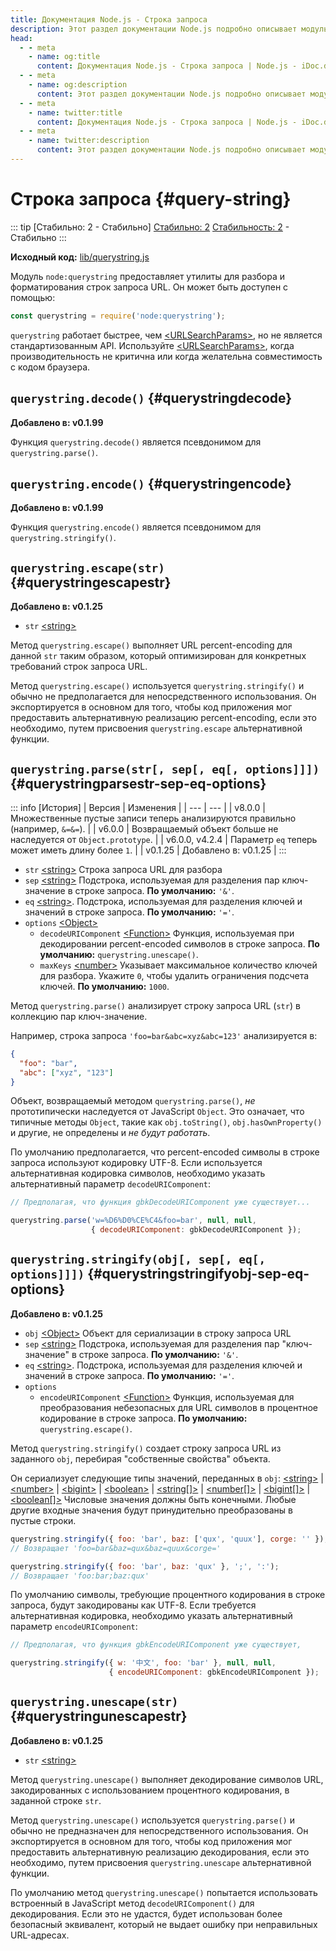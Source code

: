 ```yaml
---
title: Документация Node.js - Строка запроса
description: Этот раздел документации Node.js подробно описывает модуль querystring, который предоставляет утилиты для анализа и форматирования строк запросов URL. Включает методы для экранирования и раскодирования специальных символов, обработки вложенных объектов и управления сериализацией строк запросов.
head:
  - - meta
    - name: og:title
      content: Документация Node.js - Строка запроса | Node.js - iDoc.dev
  - - meta
    - name: og:description
      content: Этот раздел документации Node.js подробно описывает модуль querystring, который предоставляет утилиты для анализа и форматирования строк запросов URL. Включает методы для экранирования и раскодирования специальных символов, обработки вложенных объектов и управления сериализацией строк запросов.
  - - meta
    - name: twitter:title
      content: Документация Node.js - Строка запроса | Node.js - iDoc.dev
  - - meta
    - name: twitter:description
      content: Этот раздел документации Node.js подробно описывает модуль querystring, который предоставляет утилиты для анализа и форматирования строк запросов URL. Включает методы для экранирования и раскодирования специальных символов, обработки вложенных объектов и управления сериализацией строк запросов.
---
```



# Строка запроса {#query-string}

::: tip [Стабильно: 2 - Стабильно]
[Стабильно: 2](/ru/nodejs/api/documentation#stability-index) [Стабильность: 2](/ru/nodejs/api/documentation#stability-index) - Стабильно
:::

**Исходный код:** [lib/querystring.js](https://github.com/nodejs/node/blob/v23.5.0/lib/querystring.js)

Модуль `node:querystring` предоставляет утилиты для разбора и форматирования строк запроса URL. Он может быть доступен с помощью:

```js [ESM]
const querystring = require('node:querystring');
```
`querystring` работает быстрее, чем [\<URLSearchParams\>](/ru/nodejs/api/url#class-urlsearchparams), но не является стандартизованным API. Используйте [\<URLSearchParams\>](/ru/nodejs/api/url#class-urlsearchparams), когда производительность не критична или когда желательна совместимость с кодом браузера.

## `querystring.decode()` {#querystringdecode}

**Добавлено в: v0.1.99**

Функция `querystring.decode()` является псевдонимом для `querystring.parse()`.

## `querystring.encode()` {#querystringencode}

**Добавлено в: v0.1.99**

Функция `querystring.encode()` является псевдонимом для `querystring.stringify()`.

## `querystring.escape(str)` {#querystringescapestr}

**Добавлено в: v0.1.25**

- `str` [\<string\>](https://developer.mozilla.org/en-US/docs/Web/JavaScript/Data_structures#String_type)

Метод `querystring.escape()` выполняет URL percent-encoding для данной `str` таким образом, который оптимизирован для конкретных требований строк запроса URL.

Метод `querystring.escape()` используется `querystring.stringify()` и обычно не предполагается для непосредственного использования. Он экспортируется в основном для того, чтобы код приложения мог предоставить альтернативную реализацию percent-encoding, если это необходимо, путем присвоения `querystring.escape` альтернативной функции.

## `querystring.parse(str[, sep[, eq[, options]]])` {#querystringparsestr-sep-eq-options}


::: info [История]
| Версия | Изменения |
| --- | --- |
| v8.0.0 | Множественные пустые записи теперь анализируются правильно (например, `&=&=`). |
| v6.0.0 | Возвращаемый объект больше не наследуется от `Object.prototype`. |
| v6.0.0, v4.2.4 | Параметр `eq` теперь может иметь длину более `1`. |
| v0.1.25 | Добавлено в: v0.1.25 |
:::

- `str` [\<string\>](https://developer.mozilla.org/en-US/docs/Web/JavaScript/Data_structures#String_type) Строка запроса URL для разбора
- `sep` [\<string\>](https://developer.mozilla.org/en-US/docs/Web/JavaScript/Data_structures#String_type) Подстрока, используемая для разделения пар ключ-значение в строке запроса. **По умолчанию:** `'&'`.
- `eq` [\<string\>](https://developer.mozilla.org/en-US/docs/Web/JavaScript/Data_structures#String_type). Подстрока, используемая для разделения ключей и значений в строке запроса. **По умолчанию:** `'='`.
- `options` [\<Object\>](https://developer.mozilla.org/en-US/docs/Web/JavaScript/Reference/Global_Objects/Object) 
    - `decodeURIComponent` [\<Function\>](https://developer.mozilla.org/en-US/docs/Web/JavaScript/Reference/Global_Objects/Function) Функция, используемая при декодировании percent-encoded символов в строке запроса. **По умолчанию:** `querystring.unescape()`.
    - `maxKeys` [\<number\>](https://developer.mozilla.org/en-US/docs/Web/JavaScript/Data_structures#Number_type) Указывает максимальное количество ключей для разбора. Укажите `0`, чтобы удалить ограничения подсчета ключей. **По умолчанию:** `1000`.
  
 

Метод `querystring.parse()` анализирует строку запроса URL (`str`) в коллекцию пар ключ-значение.

Например, строка запроса `'foo=bar&abc=xyz&abc=123'` анализируется в:

```json [JSON]
{
  "foo": "bar",
  "abc": ["xyz", "123"]
}
```
Объект, возвращаемый методом `querystring.parse()`, *не* прототипически наследуется от JavaScript `Object`. Это означает, что типичные методы `Object`, такие как `obj.toString()`, `obj.hasOwnProperty()` и другие, не определены и *не будут работать*.

По умолчанию предполагается, что percent-encoded символы в строке запроса используют кодировку UTF-8. Если используется альтернативная кодировка символов, необходимо указать альтернативный параметр `decodeURIComponent`:

```js [ESM]
// Предполагая, что функция gbkDecodeURIComponent уже существует...

querystring.parse('w=%D6%D0%CE%C4&foo=bar', null, null,
                  { decodeURIComponent: gbkDecodeURIComponent });
```

## `querystring.stringify(obj[, sep[, eq[, options]]])` {#querystringstringifyobj-sep-eq-options}

**Добавлено в: v0.1.25**

- `obj` [\<Object\>](https://developer.mozilla.org/en-US/docs/Web/JavaScript/Reference/Global_Objects/Object) Объект для сериализации в строку запроса URL
- `sep` [\<string\>](https://developer.mozilla.org/en-US/docs/Web/JavaScript/Data_structures#String_type) Подстрока, используемая для разделения пар "ключ-значение" в строке запроса. **По умолчанию:** `'&'`.
- `eq` [\<string\>](https://developer.mozilla.org/en-US/docs/Web/JavaScript/Data_structures#String_type). Подстрока, используемая для разделения ключей и значений в строке запроса. **По умолчанию:** `'='`.
- `options`
    - `encodeURIComponent` [\<Function\>](https://developer.mozilla.org/en-US/docs/Web/JavaScript/Reference/Global_Objects/Function) Функция, используемая для преобразования небезопасных для URL символов в процентное кодирование в строке запроса. **По умолчанию:** `querystring.escape()`.

Метод `querystring.stringify()` создает строку запроса URL из заданного `obj`, перебирая "собственные свойства" объекта.

Он сериализует следующие типы значений, переданных в `obj`: [\<string\>](https://developer.mozilla.org/en-US/docs/Web/JavaScript/Data_structures#String_type) | [\<number\>](https://developer.mozilla.org/en-US/docs/Web/JavaScript/Data_structures#Number_type) | [\<bigint\>](https://developer.mozilla.org/en-US/docs/Web/JavaScript/Reference/Global_Objects/BigInt) | [\<boolean\>](https://developer.mozilla.org/en-US/docs/Web/JavaScript/Data_structures#Boolean_type) | [\<string[]\>](https://developer.mozilla.org/en-US/docs/Web/JavaScript/Data_structures#String_type) | [\<number[]\>](https://developer.mozilla.org/en-US/docs/Web/JavaScript/Data_structures#Number_type) | [\<bigint[]\>](https://developer.mozilla.org/en-US/docs/Web/JavaScript/Reference/Global_Objects/BigInt) | [\<boolean[]\>](https://developer.mozilla.org/en-US/docs/Web/JavaScript/Data_structures#Boolean_type) Числовые значения должны быть конечными. Любые другие входные значения будут принудительно преобразованы в пустые строки.

```js [ESM]
querystring.stringify({ foo: 'bar', baz: ['qux', 'quux'], corge: '' });
// Возвращает 'foo=bar&baz=qux&baz=quux&corge='

querystring.stringify({ foo: 'bar', baz: 'qux' }, ';', ':');
// Возвращает 'foo:bar;baz:qux'
```

По умолчанию символы, требующие процентного кодирования в строке запроса, будут закодированы как UTF-8. Если требуется альтернативная кодировка, необходимо указать альтернативный параметр `encodeURIComponent`:

```js [ESM]
// Предполагая, что функция gbkEncodeURIComponent уже существует,

querystring.stringify({ w: '中文', foo: 'bar' }, null, null,
                      { encodeURIComponent: gbkEncodeURIComponent });
```

## `querystring.unescape(str)` {#querystringunescapestr}

**Добавлено в: v0.1.25**

- `str` [\<string\>](https://developer.mozilla.org/en-US/docs/Web/JavaScript/Data_structures#String_type)

Метод `querystring.unescape()` выполняет декодирование символов URL, закодированных с использованием процентного кодирования, в заданной строке `str`.

Метод `querystring.unescape()` используется `querystring.parse()` и обычно не предназначен для непосредственного использования. Он экспортируется в основном для того, чтобы код приложения мог предоставить альтернативную реализацию декодирования, если это необходимо, путем присвоения `querystring.unescape` альтернативной функции.

По умолчанию метод `querystring.unescape()` попытается использовать встроенный в JavaScript метод `decodeURIComponent()` для декодирования. Если это не удастся, будет использован более безопасный эквивалент, который не выдает ошибку при неправильных URL-адресах.


